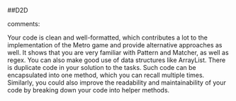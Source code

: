 ##D2D

comments:

Your code is clean and well-formatted, which contributes a lot to the implementation of the Metro game and provide alternative approaches as well. 
It shows that you are very familiar with Pattern and Matcher, as well as regex. You can also make good use of data structures like ArrayList. 
There is duplicate code in your solution to the tasks. Such code can be encapsulated into one method, which you can recall multiple times. 
Similarly, you could also improve the readability and maintainability of your code by breaking down your code into helper methods. 

##